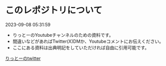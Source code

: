 # このレポジトリについて
2023-09-08 05:31:59
-   りっとーのYoutubeチャンネルのための資料です。
-   間違いなどがあればTwitter(X)DMか、Youtubeコメントにお伝えください。
-   ここにある資料は出典明記をしていただければ自由に引用可能です。

[りっとーのtwitter](https://twitter.com/lit_to_)
